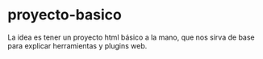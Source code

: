# proyecto-basico

La idea es tener un proyecto html básico a la mano, que nos sirva de base para explicar herramientas y plugins web.
